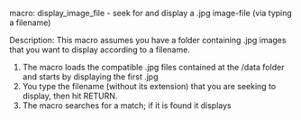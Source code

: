 macro: display_image_file - seek for and display a .jpg image-file (via typing a filename)

Description: This macro assumes you have a folder containing .jpg images that you want to display according to a filename.
 1. The macro loads the compatible .jpg files contained at the /data folder and starts by displaying the first .jpg
 2. You type the filename (without its extension) that you are seeking to display, then hit RETURN. 
 3. The macro searches for a match; if it is found it displays
